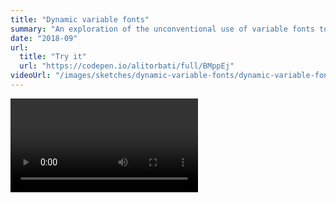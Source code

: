 ```yaml
---
title: "Dynamic variable fonts"
summary: "An exploration of the unconventional use of variable fonts to express dynamic movement."
date: "2018-09"
url:
  title: "Try it"
  url: "https://codepen.io/alitorbati/full/BMppEj"
videoUrl: "/images/sketches/dynamic-variable-fonts/dynamic-variable-fonts.mp4"
---
```


<Video source="/images/sketches/dynamic-variable-fonts/dynamic-variable-fonts.mp4" />

As an attempt to further explore the relationship of space and type, I wanted to create an experiment that would use movement inputs to modify the properties of a variable typeface.

My initial objective was to use a phone's gyroscope to control two parameters: tilting left/right would affect slant, and front/back would affect weight. Given time constraints and waning interest in the project, I was ultimately able to use mouse position to modify the weight of the sample text.

The [final output](https://codepen.io/alitorbati/full/BMppEj) wasn't as interesting as I had hoped it would be, but I think the project still has some merit and should be kept around so that future type explorers might use it as an example of what can be done.

I would love to finish this project. I still think it could have interesting implications as variable typefaces allow such fine control over interfaces.
